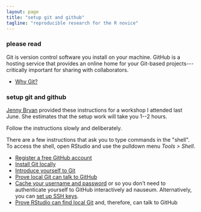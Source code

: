 ```yaml
---
layout: page
title: "setup git and github"
tagline: "reproducible research for the R novice"
---
```


### please read  

Git is version control software you install on your machine. GitHub is a hosting service that provides an online home for your Git-based projects---critically important for sharing with collaborators. 

- [Why Git?](http://happygitwithr.com/big-picture.html#big-picture) 


### setup git and github  

[Jenny Bryan](https://github.com/jennybc) provided these instructions for a workshop I attended last June. She estimates that the setup work will take you 1--2 hours. 

Follow the instructions slowly and deliberately. 

There are a few instructions that ask you to type commands in the "shell". To access the shell, open RStudio and use the pulldown menu *Tools > Shell*. 
 

- [Register a free GitHub account](http://happygitwithr.com/github-acct.html#github-acct)  
- [Install Git locally](http://happygitwithr.com/install-git.html#install-git) 
- [Introduce yourself to Git](http://happygitwithr.com/hello-git.html#hello-git) 
- [Prove local Git can talk to GitHub](http://happygitwithr.com/push-pull-github.html#push-pull-github) 
- [Cache your username and password](http://happygitwithr.com/credential-caching.html#credential-caching) or  so you don’t need to authenticate yourself to GitHub interactively ad nauseum. Alternatively, you can [set up SSH keys](http://happygitwithr.com/ssh-keys.html#ssh-keys).  
- [Prove RStudio can find local Git](http://happygitwithr.com/rstudio-git-github.html#rstudio-git-github) and, therefore, can talk to GitHub 


